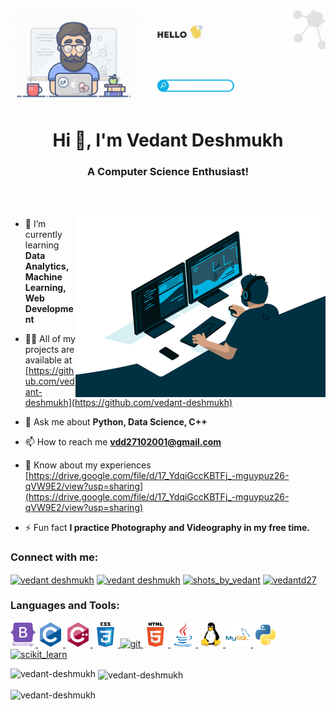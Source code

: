 ![MasterHead](https://github.com/vedant-deshmukh/vedant-deshmukh/blob/70df8e8e92816326c4138802a2bbc2ada6333ffb/images/top.gif)

<h1 align="center">Hi 👋, I'm Vedant Deshmukh</h1>
<h3 align="center">A Computer Science Enthusiast!</h3>

<br><br>
<img align="right" alt="Coding" width="400" src="https://github.com/vedant-deshmukh/vedant-deshmukh/blob/70df8e8e92816326c4138802a2bbc2ada6333ffb/images/side.gif">



- 🌱 I’m currently learning **Data Analytics, Machine Learning, Web Development**

- 👨‍💻 All of my projects are available at [https://github.com/vedant-deshmukh](https://github.com/vedant-deshmukh)

- 💬 Ask me about **Python, Data Science, C++**

- 📫 How to reach me **vdd27102001@gmail.com**

- 📄 Know about my experiences [https://drive.google.com/file/d/17_YdqiGccKBTFj_-mguypuz26-qVW9E2/view?usp=sharing](https://drive.google.com/file/d/17_YdqiGccKBTFj_-mguypuz26-qVW9E2/view?usp=sharing)

- ⚡ Fun fact **I practice Photography and Videography in my free time.**

<h3 align="left">Connect with me:</h3>
<p align="left">
<a href="https://linkedin.com/in/vedant deshmukh" target="blank"><img align="center" src="https://raw.githubusercontent.com/rahuldkjain/github-profile-readme-generator/master/src/images/icons/Social/linked-in-alt.svg" alt="vedant deshmukh" height="30" width="40" /></a>
<a href="https://fb.com/vedant deshmukh" target="blank"><img align="center" src="https://raw.githubusercontent.com/rahuldkjain/github-profile-readme-generator/master/src/images/icons/Social/facebook.svg" alt="vedant deshmukh" height="30" width="40" /></a>
<a href="https://instagram.com/shots_by_vedant" target="blank"><img align="center" src="https://raw.githubusercontent.com/rahuldkjain/github-profile-readme-generator/master/src/images/icons/Social/instagram.svg" alt="shots_by_vedant" height="30" width="40" /></a>
<a href="https://www.leetcode.com/vedantd27" target="blank"><img align="center" src="https://raw.githubusercontent.com/rahuldkjain/github-profile-readme-generator/master/src/images/icons/Social/leet-code.svg" alt="vedantd27" height="30" width="40" /></a>
</p>

<h3 align="left">Languages and Tools:</h3>
<p align="left"> <a href="https://getbootstrap.com" target="_blank" rel="noreferrer"> <img src="https://raw.githubusercontent.com/devicons/devicon/master/icons/bootstrap/bootstrap-plain-wordmark.svg" alt="bootstrap" width="40" height="40"/> </a> <a href="https://www.cprogramming.com/" target="_blank" rel="noreferrer"> <img src="https://raw.githubusercontent.com/devicons/devicon/master/icons/c/c-original.svg" alt="c" width="40" height="40"/> </a> <a href="https://www.w3schools.com/cpp/" target="_blank" rel="noreferrer"> <img src="https://raw.githubusercontent.com/devicons/devicon/master/icons/cplusplus/cplusplus-original.svg" alt="cplusplus" width="40" height="40"/> </a> <a href="https://www.w3schools.com/css/" target="_blank" rel="noreferrer"> <img src="https://raw.githubusercontent.com/devicons/devicon/master/icons/css3/css3-original-wordmark.svg" alt="css3" width="40" height="40"/> </a> <a href="https://git-scm.com/" target="_blank" rel="noreferrer"> <img src="https://www.vectorlogo.zone/logos/git-scm/git-scm-icon.svg" alt="git" width="40" height="40"/> </a> <a href="https://www.w3.org/html/" target="_blank" rel="noreferrer"> <img src="https://raw.githubusercontent.com/devicons/devicon/master/icons/html5/html5-original-wordmark.svg" alt="html5" width="40" height="40"/> </a> <a href="https://www.java.com" target="_blank" rel="noreferrer"> <img src="https://raw.githubusercontent.com/devicons/devicon/master/icons/java/java-original.svg" alt="java" width="40" height="40"/> </a> <a href="https://www.linux.org/" target="_blank" rel="noreferrer"> <img src="https://raw.githubusercontent.com/devicons/devicon/master/icons/linux/linux-original.svg" alt="linux" width="40" height="40"/> </a> <a href="https://www.mysql.com/" target="_blank" rel="noreferrer"> <img src="https://raw.githubusercontent.com/devicons/devicon/master/icons/mysql/mysql-original-wordmark.svg" alt="mysql" width="40" height="40"/> </a> <a href="https://www.python.org" target="_blank" rel="noreferrer"> <img src="https://raw.githubusercontent.com/devicons/devicon/master/icons/python/python-original.svg" alt="python" width="40" height="40"/> </a> <a href="https://scikit-learn.org/" target="_blank" rel="noreferrer"> <img src="https://upload.wikimedia.org/wikipedia/commons/0/05/Scikit_learn_logo_small.svg" alt="scikit_learn" width="40" height="40"/> </a> </p>

<p><img align="left" src="https://github-readme-stats.vercel.app/api/top-langs?username=vedant-deshmukh&show_icons=true&locale=en&layout=compact" alt="vedant-deshmukh" /></p>

<p>&nbsp;<img align="center" src="https://github-readme-stats.vercel.app/api?username=vedant-deshmukh&show_icons=true&locale=en" alt="vedant-deshmukh" /></p>

<p><img align="center" src="https://github-readme-streak-stats.herokuapp.com/?user=vedant-deshmukh&" alt="vedant-deshmukh" /></p>
